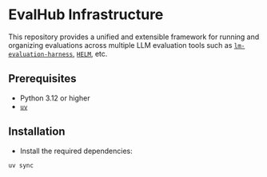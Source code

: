 # EvalHub Infrastructure

This repository provides a unified and extensible framework for running and organizing evaluations across multiple LLM evaluation tools such as [`lm-evaluation-harness`](https://github.com/EleutherAI/lm-evaluation-harness), [`HELM`](https://github.com/stanford-crfm/helm), etc.

## Prerequisites

- Python 3.12 or higher
- [`uv`](https://docs.astral.sh/uv/)

## Installation

- Install the required dependencies:

```bash
uv sync
```
